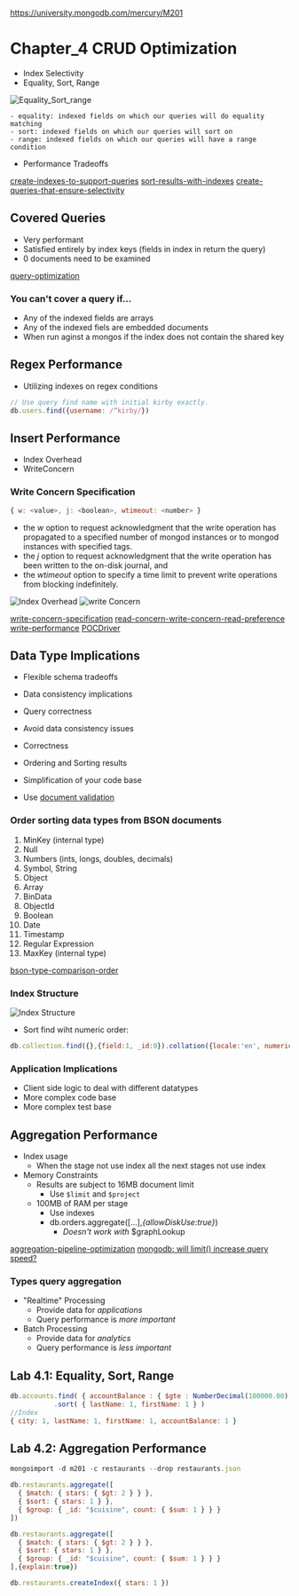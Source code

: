 https://university.mongodb.com/mercury/M201

# Chapter_4 CRUD Optimization

* Index Selectivity
* Equality, Sort, Range

![Equality_Sort_range](../images/Equality_Sort_range.png)

    - equality: indexed fields on which our queries will do equality matching
    - sort: indexed fields on which our queries will sort on
    - range: indexed fields on which our queries will have a range condition

* Performance Tradeoffs

[create-indexes-to-support-queries](https://docs.mongodb.com/manual/tutorial/create-indexes-to-support-queries/?jmp=university)
[sort-results-with-indexes](https://docs.mongodb.com/manual/tutorial/sort-results-with-indexes/?jmp=university)
[create-queries-that-ensure-selectivity](https://docs.mongodb.com/manual/tutorial/create-queries-that-ensure-selectivity/?jmp=university)

## Covered Queries

* Very performant
* Satisfied entirely by index keys (fields in index in return the query)
* 0 documents need to be examined

[query-optimization](https://docs.mongodb.com/manual/core/query-optimization/?jmp=university)

### You can't cover a query if...

* Any of the indexed fields are arrays
* Any of the indexed fiels are embedded documents
* When run aginst a mongos if the index does not contain the shared key

## Regex Performance

* Utilizing indexes on regex conditions

```js
// Use query find name with initial kirby exactly.
db.users.find({username: /^kirby/})
```

## Insert Performance

* Index Overhead
* WriteConcern

### Write Concern Specification

```js
{ w: <value>, j: <boolean>, wtimeout: <number> }
```

* the *w* option to request acknowledgment that the write operation has propagated to a specified number of mongod instances or to mongod instances with specified tags.
* the *j* option to request acknowledgment that the write operation has been written to the on-disk journal, and
* the *wtimeout* option to specify a time limit to prevent write operations from blocking indefinitely.

![Index Overhead](../images/Index_Overhead.png)
![write Concern](../images/write_Concern.png)

[write-concern-specification](https://docs.mongodb.com/manual/reference/write-concern/#write-concern-specification)
[read-concern-write-concern-read-preference](https://docs.mongodb.com/manual/core/transactions/#read-concern-write-concern-read-preference)
[write-performance](https://docs.mongodb.com/manual/core/write-performance/?jmp=university)
[POCDriver](https://github.com/johnlpage/POCDriver)

## Data Type Implications

* Flexible schema tradeoffs
* Data consistency implications
* Query correctness

* Avoid data consistency issues
* Correctness
* Ordering and Sorting results
* Simplification of your code base
* Use [document validation](https://docs.mongodb.com/manual/core/schema-validation/)

### Order sorting data types from BSON documents

1. MinKey (internal type)
2. Null
3. Numbers (ints, longs, doubles, decimals)
4. Symbol, String
5. Object
6. Array
7. BinData
8. ObjectId
9. Boolean
10. Date
11. Timestamp
12. Regular Expression
13. MaxKey (internal type)

[bson-type-comparison-order](https://docs.mongodb.com/manual/reference/bson-type-comparison-order/)

### Index Structure

![Index Structure](../images/Index_Structure.png)

* Sort find wiht numeric order:

```js
db.collection.find({},{field:1, _id:0}).collation({locale:'en', numericOrdering:true}).sort({field:1})
```

### Application Implications

* Client side logic to deal with different datatypes
* More complex code base
* More complex test base

## Aggregation Performance

* Index usage
    - When the stage not use index all the next stages not use index
* Memory Constraints
    - Results are subject to 16MB document limit
        - Use `$limit` and `$project`
    - 100MB of RAM per stage
        - Use indexes
        - db.orders.aggregate([...],*{allowDiskUse:true}*)
            - *Doesn't work with* $graphLookup

[aggregation-pipeline-optimization](https://docs.mongodb.com/manual/core/aggregation-pipeline-optimization/)
[mongodb: will limit() increase query speed?](https://stackoverflow.com/questions/31162746/mongodb-will-limit-increase-query-speed/31163192#31163192)

### Types query aggregation

* "Realtime" Processing
    - Provide data for *applications*
    - Query performance is *more important*
* Batch Processing
    - Provide data for *analytics*
    - Query performance is *less important*

## Lab 4.1: Equality, Sort, Range

```js
db.accounts.find( { accountBalance : { $gte : NumberDecimal(100000.00) }, city: "New York" } )
           .sort( { lastName: 1, firstName: 1 } )
//Index
{ city: 1, lastName: 1, firstName: 1, accountBalance: 1 }
```

## Lab 4.2: Aggregation Performance

```js
mongoimport -d m201 -c restaurants --drop restaurants.json

db.restaurants.aggregate([
  { $match: { stars: { $gt: 2 } } },
  { $sort: { stars: 1 } },
  { $group: { _id: "$cuisine", count: { $sum: 1 } } }
])

db.restaurants.aggregate([
  { $match: { stars: { $gt: 2 } } },
  { $sort: { stars: 1 } },
  { $group: { _id: "$cuisine", count: { $sum: 1 } } }
],{explain:true})

db.restaurants.createIndex({ stars: 1 })
```